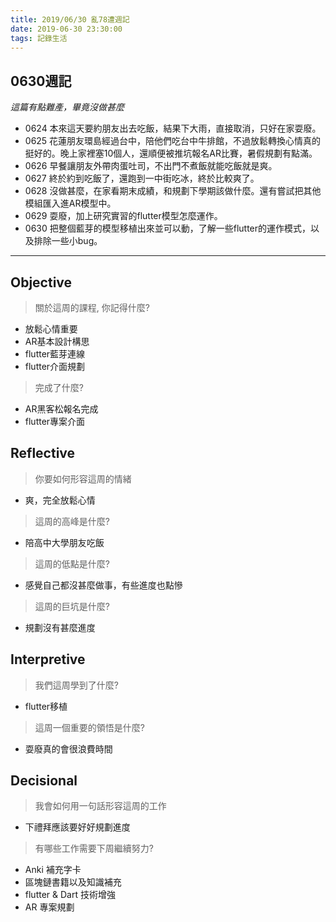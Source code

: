 ```yaml
---
title: 2019/06/30 亂78遭週記
date: 2019-06-30 23:30:00
tags: 記錄生活
---
```

## **0630週記**
*這篇有點難產，畢竟沒做甚麼*

- 0624 本來這天要約朋友出去吃飯，結果下大雨，直接取消，只好在家耍廢。
- 0625 花蓮朋友環島經過台中，陪他們吃台中牛排館，不過放鬆轉換心情真的挺好的。晚上家裡塞10個人，還順便被推坑報名AR比賽，暑假規劃有點滿。
- 0626 早餐讓朋友外帶肉蛋吐司，不出門不煮飯就能吃飯就是爽。
- 0627 終於約到吃飯了，還跑到一中街吃冰，終於比較爽了。
- 0628 沒做甚麼，在家看期末成績，和規劃下學期該做什麼。還有嘗試把其他模組匯入進AR模型中。
- 0629 耍廢，加上研究實習的flutter模型怎麼運作。
- 0630 把整個藍芽的模型移植出來並可以動，了解一些flutter的運作模式，以及排除一些小bug。

---

## **Objective**

> 關於這周的課程, 你記得什麼?

- 放鬆心情重要
- AR基本設計構思
- flutter藍芽連線
- flutter介面規劃

> 完成了什麼?

- AR黑客松報名完成
- flutter專案介面

## **Reflective**

> 你要如何形容這周的情緒

* 爽，完全放鬆心情

> 這周的高峰是什麼?

* 陪高中大學朋友吃飯

> 這周的低點是什麼?

* 感覺自己都沒甚麼做事，有些進度也點慘

> 這周的巨坑是什麼?

* 規劃沒有甚麼進度

## **Interpretive**

> 我們這周學到了什麼?

- flutter移植

>這周一個重要的領悟是什麼?

* 耍廢真的會很浪費時間

## **Decisional**

> 我會如何用一句話形容這周的工作

* 下禮拜應該要好好規劃進度

> 有哪些工作需要下周繼續努力?

- Anki 補充字卡
- 區塊鏈書籍以及知識補充
- flutter & Dart 技術增強
- AR 專案規劃